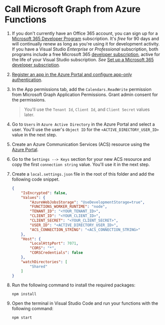# Call Microsoft Graph from Azure Functions

1. If you don't currently have an Office 365 account, you can sign up for a [Microsoft 365 Developer Program](https://cda.ms/1Jp) subscription. It's *free* for 90 days and will continually renew as long as you're using it for development activity. If you have a Visual Studio *Enterprise* or *Professional* subscription, both programs include a free Microsoft 365 [developer subscription](https://aka.ms/MyVisualStudioBenefits), active for the life of your Visual Studio subscription. *See* [Set up a Microsoft 365 developer subscription](https://cda.ms/1Jq).

1. [Register an app in the Azure Portal and configure app-only authentication](https://docs.microsoft.com/en-us/graph/tutorials/javascript?tabs=aad&tutorial-step=7).

1. In the App permissions tab, add the `Calendars.ReadWrite` permission from Microsoft Graph Application Permissions. Grant admin consent for the permissions.

    > You'll use the `Tenant Id`, `Client Id`, and `Client Secret` values later.

1. Go to `Users` in `Azure Active Directory` in the Azure Portal and select a user. You'll use the user's `Object ID` for the `<ACTIVE_DIRECTORY_USER_ID>` value in the next step.

1. Create an Azure Communication Services (ACS) resource using the [Azure Portal](https://portal.azure.com).

1. Go to the `Settings --> Keys` section for your new ACS resource and copy the first `connection string` value. You'll use it in the next step.

1. Create a `local.settings.json` file in the root of this folder and add the following code snippet. 

    ```json
   {
        "IsEncrypted": false,
        "Values": {
            "AzureWebJobsStorage": "UseDevelopmentStorage=true",
            "FUNCTIONS_WORKER_RUNTIME": "node",
            "TENANT_ID": "<YOUR_TENANT_ID>",
            "CLIENT_ID": "<YOUR_CLIENT_ID>",
            "CLIENT_SECRET": "<YOUR_CLIENT_SECRET>",
            "USER_ID": "<ACTIVE_DIRECTORY_USER_ID>",
            "ACS_CONNECTION_STRING": "<ACS_CONNECTION_STRING>"
        },
        "Host": {
            "LocalHttpPort": 7071,
            "CORS": "*",
            "CORSCredentials": false
        },
        "watchDirectories": [
            "Shared"
        ]
    }
    ```

1. Run the following command to install the required packages:
    ```
    npm install
    ```

1. Open the terminal in Visual Studio Code and run your functions with the following command:

    ```
    npm start
    ```


